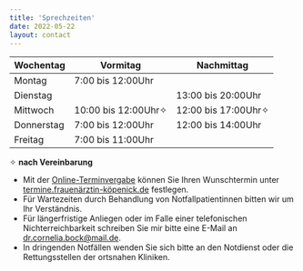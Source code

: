 ```yaml
---
title: 'Sprechzeiten'
date: 2022-05-22
layout: contact
---
```



| Wochentag  | Vormitag            | Nachmittag          |
| ---------  | ------------------- |-------------------- |
| Montag     | 7:00 bis 12:00Uhr   |                     |
| Dienstag   |                     | 13:00 bis 20:00Uhr  |
| Mittwoch   | 10:00 bis 12:00Uhr✧ | 12:00 bis 17:00Uhr✧ |
| Donnerstag |  7:00 bis 12:00Uhr  | 12:00 bis 14:00Uhr  |
| Freitag    |  7:00 bis 11:00Uhr  |                     |

✧ **nach Vereinbarung**

* Mit der [Online-Terminvergabe](https://termine.frauenärztin-köpenick.de) können Sie  Ihren Wunschtermin unter [termine.frauenärztin-köpenick.de](https://termine.frauenärztin-köpenick.de) festlegen.
* Für Wartezeiten durch Behandlung von Notfallpatientinnen bitten wir um Ihr Verständnis.
* Für längerfristige Anliegen oder im Falle einer telefonischen Nichterreichbarkeit schreiben Sie mir bitte eine E-Mail an dr.cornelia.bock@mail.de.
* In dringenden Notfällen wenden Sie sich bitte an den Notdienst oder die Rettungsstellen der ortsnahen Kliniken.

